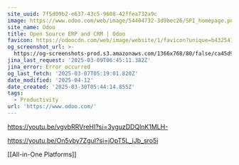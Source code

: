 ```yaml
---
site_uuid: 7f5d09b2-e637-43c5-9608-42ffea732a9c
image: https://www.odoo.com/web/image/54404732-3d9bec26/SPI_homepage.png
site_name: Odoo
title: Open Source ERP and CRM | Odoo
favicon: https://odoocdn.com/web/image/website/1/favicon?unique=b432541
og_screenshot_url: >-
  https://og-screenshots-prod.s3.amazonaws.com/1366x768/80/false/ca45d929e4972dc896f77baeaa16873798a265176a2184c96687aa5e505ee7bb.jpeg
jina_last_request: '2025-03-09T06:45:11.382Z'
jina_error: Error occurred
og_last_fetch: '2025-03-07T05:19:01.820Z'
date_modified: '2025-04-12'
date_created: '2025-03-30T05:44:14.855Z'
tags:
  - Productivity
url: 'https://www.odoo.com/'
---
```





























https://youtu.be/vgvbRRVreHI?si=3yguzDDQlnK1MLH-

https://youtu.be/On5vby7ZguI?si=jOpT5L_iJb_sro5i

[[All-in-One Platforms]]

